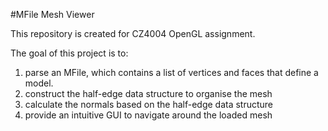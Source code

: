 #MFile Mesh Viewer

This repository is created for CZ4004 OpenGL assignment.

The goal of this project is to:

1. parse an MFile, which contains a list of vertices 
   and faces that define a model.
2. construct the half-edge data structure to organise the mesh
3. calculate the normals based on the half-edge data structure
4. provide an intuitive GUI to navigate around the loaded mesh

